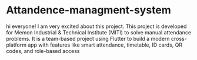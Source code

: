 # Attandence-managment-system
hi everyone! I am very excited about this project. This project is developed for Memon Industrial &amp; Technical Institute (MITI) to solve manual attendance problems. It is a team-based project using Flutter to build a modern cross-platform app with features like smart attendance, timetable, ID cards, QR codes, and role-based access
